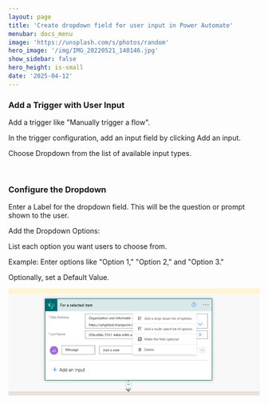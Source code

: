 ```yaml
---
layout: page
title: 'Create dropdown field for user input in Power Automate'
menubar: docs_menu
image: 'https://unsplash.com/s/photos/random'
hero_image: '/img/IMG_20220521_140146.jpg'
show_sidebar: false
hero_height: is-small
date: '2025-04-12'
---
```






### Add a Trigger with User Input
Add a trigger like "Manually trigger a flow".

In the trigger configuration, add an input field by clicking Add an input.

Choose Dropdown from the list of available input types.

<br/>

### Configure the Dropdown
Enter a Label for the dropdown field. This will be the question or prompt shown to the user.

Add the Dropdown Options:

List each option you want users to choose from.

Example: Enter options like "Option 1," "Option 2," and "Option 3."

Optionally, set a Default Value.


<img src="/articles/img/padropdown.png" width="800">

<br/>



